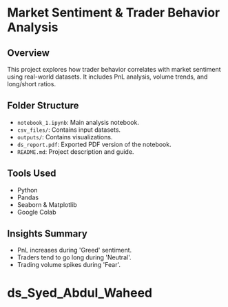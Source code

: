# Market Sentiment & Trader Behavior Analysis

## Overview
This project explores how trader behavior correlates with market sentiment using real-world datasets. It includes PnL analysis, volume trends, and long/short ratios.

## Folder Structure
- `notebook_1.ipynb`: Main analysis notebook.
- `csv_files/`: Contains input datasets.
- `outputs/`: Contains visualizations.
- `ds_report.pdf`: Exported PDF version of the notebook.
- `README.md`: Project description and guide.

## Tools Used
- Python
- Pandas
- Seaborn & Matplotlib
- Google Colab

## Insights Summary
- PnL increases during 'Greed' sentiment.
- Traders tend to go long during 'Neutral'.
- Trading volume spikes during 'Fear'.
# ds_Syed_Abdul_Waheed
